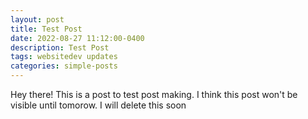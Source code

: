 ```yaml
---
layout: post
title: Test Post
date: 2022-08-27 11:12:00-0400
description: Test Post
tags: websitedev updates
categories: simple-posts
---
```


Hey there! This is a post to test post making. I think this post won't be visible until tomorow.
I will delete this soon